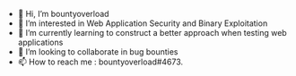 - 👋 Hi, I’m bountyoverload
- 👀 I’m interested in Web Application Security and Binary Exploitation
- 🌱 I’m currently learning to construct a better approach when testing web applications
- 💞️ I’m looking to collaborate in bug bounties
- 📫 How to reach me : bountyoverload#4673.

<!---
p4tl/p4tl is a ✨ special ✨ repository because its `README.md` (this file) appears on your GitHub profile.
You can click the Preview link to take a look at your changes.
--->
